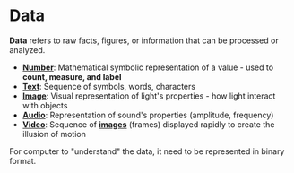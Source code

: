 # Data

**Data** refers to raw facts, figures, or information that can be processed or analyzed. 

- **[Number]**: Mathematical symbolic representation of a value - used to **count, measure, and label**
- **[Text]**: Sequence of symbols, words, characters
- **[Image]**: Visual representation of light's properties - how light interact with objects
- **[Audio]**: Representation of sound's properties (amplitude, frequency)
- **[Video]**: Sequence of **[images][image]** (frames) displayed rapidly to create the illusion of motion

For computer to "understand" the data, it need to be represented in binary format.

[number]: Number
[text]: Text
[image]: Image
[audio]: Sound
[video]: Video